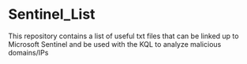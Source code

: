 # Sentinel_List
This repository contains a list of useful txt files that can be linked up to Microsoft Sentinel and be used with the KQL to analyze malicious domains/IPs
